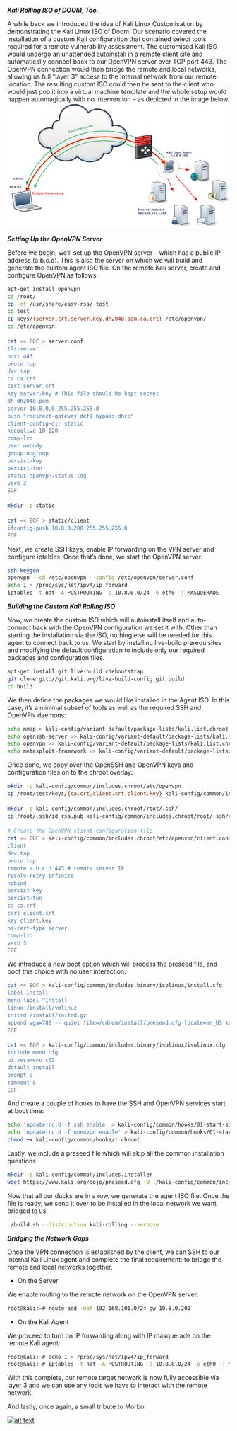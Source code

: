 ***Kali Rolling ISO of DOOM, Too.***

A while back we introduced the idea of Kali Linux Customisation by demonstrating the Kali Linux ISO of Doom. Our scenario covered the installation of a custom Kali configuration that contained select tools required for a remote vulnerability assessment. The customised Kali ISO would undergo an unattended autoinstall in a remote client site and automatically connect back to our OpenVPN server over TCP port 443. The OpenVPN connection would then bridge the remote and local networks, allowing us full “layer 3” access to the internal network from our remote location. The resulting custom ISO could then be sent to the client who would just pop it into a virtual machine template and the whole setup would happen automagically with no intervention – as depicted in the image below.
![](https://github.com/nu11secur1ty/OFFENSIVE-SECURITY/blob/master/Setting%20Up%20the%20OpenVPN%20Server/img/kali-linux-agent2.png)

***Setting Up the OpenVPN Server***


Before we begin, we’ll set up the OpenVPN server – which has a public IP address (a.b.c.d). This is also the server on which we will build and generate the custom agent ISO file. On the remote Kali server, create and configure OpenVPN as follows:

```bash
apt-get install openvpn
cd /root/
cp -rf /usr/share/easy-rsa/ test
cd test
cp keys/{server.crt,server.key,dh2048.pem,ca.crt} /etc/openvpn/
cd /etc/openvpn

cat << EOF > server.conf
tls-server
port 443
proto tcp
dev tap
ca ca.crt
cert server.crt
key server.key # This file should be kept secret
dh dh2048.pem
server 10.8.0.0 255.255.255.0
push "redirect-gateway def1 bypass-dhcp"
client-config-dir static
keepalive 10 120
comp-lzo
user nobody
group nogroup
persist-key
persist-tun
status openvpn-status.log
verb 3
EOF

mkdir -p static

cat << EOF > static/client
ifconfig-push 10.8.0.200 255.255.255.0
EOF
```
Next, we create SSH keys, enable IP forwarding on the VPN server and configure iptables. Once that’s done, we start the OpenVPN server.

```bash
ssh-keygen
openvpn --cd /etc/openvpn --config /etc/openvpn/server.conf
echo 1 > /proc/sys/net/ipv4/ip_forward
iptables -t nat -A POSTROUTING -s 10.8.0.0/24 -o eth0 -j MASQUERADE
```

***Building the Custom Kali Rolling ISO***

Now, we create the custom ISO which will autoinstall itself and auto-connect back with the OpenVPN configuration we set it with. Other than starting the installation via the ISO, nothing else will be needed for this agent to connect back to us. We start by installing live-build prerequisites and modifying the default configuration to include only our required packages and configuration files.

```bash
apt-get install git live-build cdebootstrap
git clone git://git.kali.org/live-build-config.git build
cd build
```

We then define the packages we would like installed in the Agent ISO. In this case, it’s a minimal subset of tools as well as the required SSH and OpenVPN daemons:

```bash
echo nmap > kali-config/variant-default/package-lists/kali.list.chroot
echo openssh-server >> kali-config/variant-default/package-lists/kali.list.chroot
echo openvpn >> kali-config/variant-default/package-lists/kali.list.chroot
echo metasploit-framework >> kali-config/variant-default/package-lists/kali.list.chroot
```

Once done, we copy over the OpenSSH and OpenVPN keys and configuration files on to the chroot overlay:

```bash
mkdir -p kali-config/common/includes.chroot/etc/openvpn
cp /root/test/keys/{ca.crt,client.crt,client.key} kali-config/common/includes.chroot/etc/openvpn/

mkdir -p kali-config/common/includes.chroot/root/.ssh/
cp /root/.ssh/id_rsa.pub kali-config/common/includes.chroot/root/.ssh/authorized_keys

# Create the OpenVPN client configuration file
cat << EOF > kali-config/common/includes.chroot/etc/openvpn/client.conf
client
dev tap
proto tcp
remote a.b.c.d 443 # remote server IP
resolv-retry infinite
nobind
persist-key
persist-tun
ca ca.crt
cert client.crt
key client.key
ns-cert-type server
comp-lzo
verb 3
EOF
```
We introduce a new boot option which will process the preseed file, and boot this choice with no user interaction:

```bash
cat << EOF > kali-config/common/includes.binary/isolinux/install.cfg
label install
menu label ^Install
linux /install/vmlinuz
initrd /install/initrd.gz
append vga=788 -- quiet file=/cdrom/install/preseed.cfg locale=en_US keymap=us hostname=kali domain=local.lan
EOF

cat << EOF > kali-config/common/includes.binary/isolinux/isolinux.cfg
include menu.cfg
ui vesamenu.c32
default install
prompt 0
timeout 5
EOF
```
And create a couple of hooks to have the SSH and OpenVPN services start at boot time:

```bash
echo 'update-rc.d -f ssh enable' > kali-config/common/hooks/01-start-ssh.chroot
echo 'update-rc.d -f openvpn enable' > kali-config/common/hooks/01-start-openvpn.chroot
chmod +x kali-config/common/hooks/*.chroot
```

Lastly, we include a preseed file which will skip all the common installation questions.


```bash
mkdir -p kali-config/common/includes.installer
wget https://www.kali.org/dojo/preseed.cfg -O ./kali-config/common/includes.installer/preseed.cfg
```


Now that all our ducks are in a row, we generate the agent ISO file. Once the file is ready, we send it over to be installed in the local network we want bridged to us.

```bash
./build.sh --distribution kali-rolling --verbose
```
***Bridging the Network Gaps***

Once the VPN connection is established by the client, we can SSH to our internal Kali Linux agent and complete the final requirement: to bridge the remote and local networks together.

- On the Server

We enable routing to the remote network on the OpenVPN server:

```bash
root@kali:~# route add -net 192.168.101.0/24 gw 10.8.0.200
```

- On the Kali Agent

We proceed to turn on IP forwarding along with IP masquerade on the remote Kali agent:

```bash
root@kali:~# echo 1 > /proc/sys/net/ipv4/ip_forward
root@kali:~# iptables -t nat -A POSTROUTING -s 10.8.0.0/24 -o eth0 -j MASQUERADE
```
With this complete, our remote target network is now fully accessible via layer 3 and we can use any tools we have to interact with the remote network.

And lastly, once again, a small tribute to Morbo:

[![alt text](http://example.com/exampl.png)](http://example.com/link "title")





